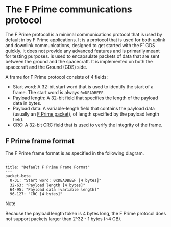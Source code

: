 # The F Prime communications protocol

The F Prime protocol is a minimal communications protocol that is used by default in by F Prime applications. It is a protocol that is used for both uplink and downlink communications, designed to get started with the F´ GDS quickly. It does not provide any advanced features and is primarily meant for testing purposes. is used to encapsulate packets of data that are sent between the ground and the spacecraft. It is implemented on both the spacecraft and the Ground (GDS) side.

A frame for F Prime protocol consists of 4 fields:
- Start word: A 32-bit start word that is used to identify the start of a frame. The start word is always `0xDEADBEEF`.
- Payload length: A 32-bit field that specifies the length of the payload data in bytes.
- Payload data: A variable-length field that contains the payload data (usually an [F Prime packet](../../../Fw/Com/ComPacket.hpp)), of length specified by the payload length field.
- CRC: A 32-bit CRC field that is used to verify the integrity of the frame.

## F Prime frame format

The F Prime frame format is as specified in the following diagram.

```mermaid
---
title: "Default F Prime Frame Format"
---
packet-beta
  0-31: "Start word: 0xDEADBEEF [4 bytes]"
  32-63: "Payload length [4 bytes]"
  64-95: "Payload data [variable length]"
  96-127: "CRC [4 bytes]"
```

> [!NOTE]
> Because the payload length token is 4 bytes long, the F Prime protocol does not support packets larger than 2^32 - 1 bytes (~4 GB).
